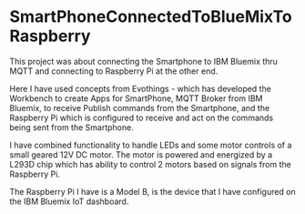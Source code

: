 # SmartPhoneConnectedToBlueMixToRaspberry

This project was about connecting the Smartphone to IBM Bluemix thru MQTT and connecting to Raspberry Pi at the other end.

Here I have used concepts from Evothings - which has developed the Workbench to create Apps for SmartPhone, 
MQTT Broker from IBM Bluemix, to receive Publish commands from the Smartphone, and the Raspberry Pi which is configured to receive and act on the commands being sent from the Smartphone.

I have combined functionality to handle LEDs and some motor controls of a small geared 12V DC motor.
The motor is powered and energized by a L293D chip which has ability to control 2 motors based on signals from the Raspberry Pi.

The Raspberry Pi I have is a Model B, is the device that I have configured on the IBM Bluemix IoT dashboard.
